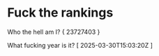 # Fuck the rankings

Who the hell am I?
{ 23727403 }

What fucking year is it?
[ 2025-03-30T15:03:20Z ]
